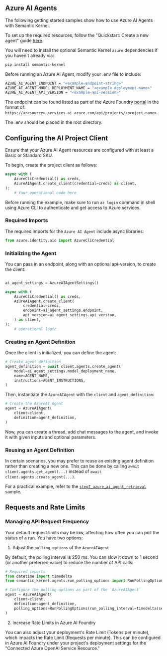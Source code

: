 ## Azure AI Agents

The following getting started samples show how to use Azure AI Agents with Semantic Kernel.

To set up the required resources, follow the "Quickstart: Create a new agent" guide [here](https://learn.microsoft.com/en-us/azure/ai-services/agents/quickstart?pivots=programming-language-python-azure).

You will need to install the optional Semantic Kernel `azure` dependencies if you haven't already via:

```bash
pip install semantic-kernel
```

Before running an Azure AI Agent, modify your .env file to include:

```bash
AZURE_AI_AGENT_ENDPOINT = "<example-endpoint-string>"
AZURE_AI_AGENT_MODEL_DEPLOYMENT_NAME = "<example-deployment-name>"
AZURE_AI_AGENT_API_VERSION = "<example-api-version>"
```

The endpoint can be found listed as part of the Azure Foundry [portal](https://ai.azure.com) in the format of: `https://<resource>.services.ai.azure.com/api/projects/<project-name>`.

The .env should be placed in the root directory.

## Configuring the AI Project Client

Ensure that your Azure AI Agent resources are configured with at least a Basic or Standard SKU.

To begin, create the project client as follows:

```python
async with (
    AzureCliCredential() as creds,
    AzureAIAgent.create_client(credential=creds) as client,
):
    # Your operational code here
```

Before running the example, make sure to run `az login` command in shell using Azure CLI to authenticate and get access to Azure services.

### Required Imports

The required imports for the `Azure AI Agent` include async libraries:

```python
from azure.identity.aio import AzureCliCredential
```

### Initializing the Agent

You can pass in an endpoint, along with an optional api-version, to create the client:

```python

ai_agent_settings = AzureAIAgentSettings()

async with (
    AzureCliCredential() as creds,
    AzureAIAgent.create_client(
        credential=creds,
        endpoint=ai_agent_settings.endpoint,
        api_version=ai_agent_settings.api_version,
    ) as client,
):
    # operational logic
```

### Creating an Agent Definition

Once the client is initialized, you can define the agent:

```python
# Create agent definition
agent_definition = await client.agents.create_agent(
    model=ai_agent_settings.model_deployment_name,
    name=AGENT_NAME,
    instructions=AGENT_INSTRUCTIONS,
)
```

Then, instantiate the `AzureAIAgent` with the `client` and `agent_definition`:

```python
# Create the AzureAI Agent
agent = AzureAIAgent(
    client=client,
    definition=agent_definition,
)
```

Now, you can create a thread, add chat messages to the agent, and invoke it with given inputs and optional parameters.

### Reusing an Agent Definition

In certain scenarios, you may prefer to reuse an existing agent definition rather than creating a new one. This can be done by calling `await client.agents.get_agent(...)` instead of `await client.agents.create_agent(...)`. 

For a practical example, refer to the [`step7_azure_ai_agent_retrieval`](./step7_azure_ai_agent_retrieval.py) sample.

## Requests and Rate Limits

### Managing API Request Frequency

Your default request limits may be low, affecting how often you can poll the status of a run. You have two options:

1. Adjust the `polling_options` of the `AzureAIAgent`

By default, the polling interval is 250 ms. You can slow it down to 1 second (or another preferred value) to reduce the number of API calls:

```python
# Required imports
from datetime import timedelta
from semantic_kernel.agents.run_polling_options import RunPollingOptions

# Configure the polling options as part of the `AzureAIAgent`
agent = AzureAIAgent(
    client=client,
    definition=agent_definition,
    polling_options=RunPollingOptions(run_polling_interval=timedelta(seconds=1)),
)
```

2. Increase Rate Limits in Azure AI Foundry

You can also adjust your deployment's Rate Limit (Tokens per minute), which impacts the Rate Limit (Requests per minute). This can be configured in Azure AI Foundry under your project's deployment settings for the "Connected Azure OpenAI Service Resource."
